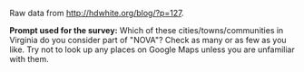 Raw data from http://hdwhite.org/blog/?p=127.

**Prompt used for the survey:**
Which of these cities/towns/communities in Virginia do you consider part of "NOVA"?
Check as many or as few as you like. Try not to look up any places on Google Maps unless you are unfamiliar with them.
